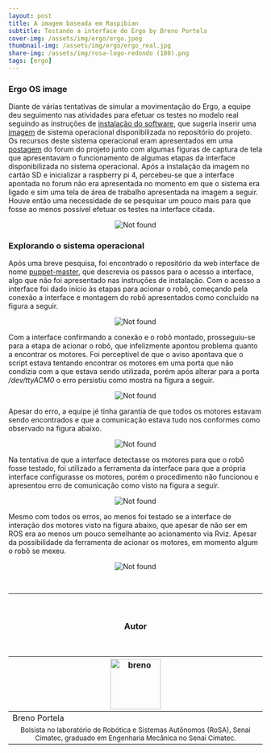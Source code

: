 ```yaml
---
layout: post
title: A imagem baseada em Raspibian
subtitle: Testando a interface do Ergo by Breno Portela
cover-img: /assets/img/ergo/ergo.jpeg
thumbnail-img: /assets/img/ergo/ergo_real.jpg
share-img: /assets/img/rosa-logo-redondo (180).png
tags: [ergo]
---
```


### Ergo OS image

Diante de várias tentativas de simular a movimentação do Ergo, a equipe deu seguimento nas atividades para efetuar os testes no modelo real seguindo as instruções de [instalação do software](https://docs.poppy-project.org/en/installation/#you-want-to-try-poppy-robots-in-a-simulator-or-in-a-web-viewer), que sugeria inserir uma [imagem](https://github.com/poppy-project/poppy-ergo-jr/releases/) de sistema operacional disponibilizada no repositório do projeto. Os recursos deste sistema operacional eram apresentados em uma [postagem](https://poppy.discourse.group/t/poppy-ergo-jr-new-software-updates-are-available-in-alpha-version/4925) do forum do projeto junto com algumas figuras de captura de tela que apresentavam o funcionamento de algumas etapas da interface disponibilizada no sistema operacional. Após a instalação da imagem no cartão SD e inicializar a raspberry pi 4, percebeu-se que a interface apontada no forum não era apresentada no momento em que o sistema era ligado e sim uma tela de área de trabalho apresentada na imagem a seguir. Houve então uma necessidade de se pesquisar um pouco mais para que fosse ao menos possível efetuar os testes na interface citada.

<p align="center">
    <img src="{{ 'assets/img/ergo/ergo-rasp.jpg' | relative_url }}" alt="Not found"/>
</p>

### Explorando o sistema operacional

Após uma breve pesquisa, foi encontrado o repositório da web interface de nome [puppet-master](https://github.com/poppy-project/puppet-master), que descrevia os passos para o acesso a interface, algo que não foi apresentado nas instruções de instalação. Com o acesso a interface foi dado início às etapas para acionar o robô, começando pela conexão a interface e montagem do robô apresentados como concluído na figura a seguir.

<p align="center">
    <img src="{{ 'assets/img/ergo/ergo_connection.png' | relative_url }}" alt="Not found"/>
</p>

Com a interface confirmando a conexão e o robô montado, prosseguiu-se para a etapa de acionar o robô, que infelizmente apontou problema quanto a encontrar os motores. Foi perceptível de que o aviso apontava que o script estava tentando encontrar os motores em uma porta que não condizia com a que estava sendo utilizada, porém após alterar para a porta _/dev/ttyACM0_ o erro persistiu como mostra na figura a seguir.

<p align="center">
    <img src="{{ 'assets/img/ergo/ergo_wake_up.png' | relative_url }}" alt="Not found"/>
</p>

Apesar do erro, a equipe jé tinha garantia de que todos os motores estavam sendo encontrados e que a comunicação estava tudo nos conformes como observado na figura abaixo.

<p align="center">
    <img src="{{ 'assets/img/ergo/ergo_dynamixels.png' | relative_url }}" alt="Not found"/>
</p>

Na tentativa de que a interface detectasse os motores para que o robô fosse testado, foi utilizado a ferramenta da interface para que a própria interface configurasse os motores, porém o procedimento não funcionou e apresentou erro de comunicação como visto na figura a seguir.

<p align="center">
    <img src="{{ 'assets/img/ergo/ergo_motor_configure.png' | relative_url }}" alt="Not found"/>
</p>

Mesmo com todos os erros, ao menos foi testado se a interface de interação dos motores visto na figura abaixo, que apesar de não ser em ROS era ao menos um pouco semelhante ao acionamento via Rviz. Apesar da possibilidade da ferramenta de acionar os motores, em momento algum o robô se mexeu.

<p align="center">
    <img src="{{ 'assets/img/ergo/ergo_no_move.png' | relative_url }}" alt="Not found"/>
</p>

<br>

----

<br>

<!-- Autor -->
<center><h3 class="post-title">Autor</h3><br/></center>
<div class="row">
  <div class=" col-xl-auto offset-xl-0 col-lg-4 offset-lg-0">
    <table class="table-borderless highlight">
      <thead>
        <tr>
          <th><center><img src="{{ 'assets/img/people/breno-1.png' | relative_url }}" width="100" alt="breno" class="img-fluid rounded-circle"/></center></th>
        </tr>
      </thead>
      <tbody>
        <tr class="font-weight-bolder" style="text-align: center margin-top: 0">
          <td width="33.33%">Breno Portela</td>
        </tr>
        <tr style="text-align: center" >
          <td style="vertical-align: top"><small>Bolsista no laboratório de Robótica e Sistemas Autônomos (RoSA), Senai Cimatec, graduado em Engenharia Mecânica no Senai Cimatec.</small></td>
        </tr>
      </tbody>
    </table>
  </div>
</div>

<br>